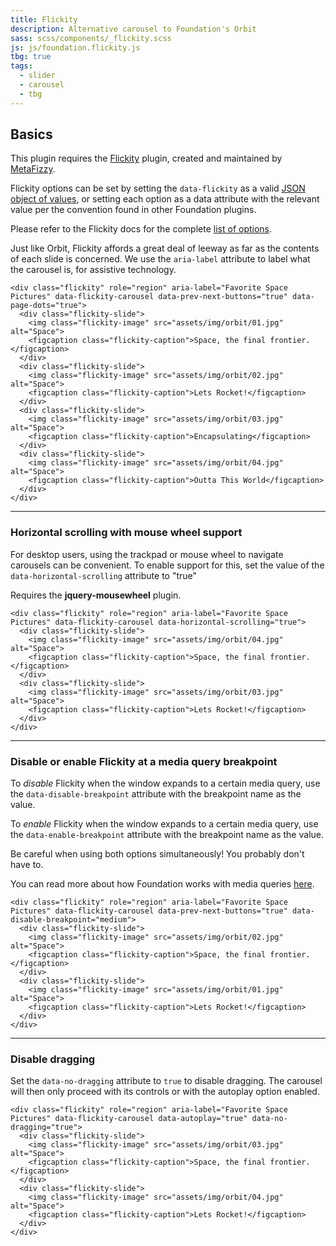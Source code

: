 ```yaml
---
title: Flickity
description: Alternative carousel to Foundation's Orbit
sass: scss/components/_flickity.scss
js: js/foundation.flickity.js
tbg: true
tags:
  - slider
  - carousel
  - tbg
---
```


## Basics

This plugin requires the [Flickity](http://flickity.metafizzy.co) plugin, created and maintained by [MetaFizzy](http://metafizzy.co).

Flickity options can be set by setting the `data-flickity` as a valid [JSON object of values](http://flickity.metafizzy.co/#initialize-with-html), or setting each option as a data attribute with the relevant value per the convention found in other Foundation plugins.

Please refer to the Flickity docs for the complete [list of options](http://flickity.metafizzy.co/options.html).

Just like Orbit, Flickity affords a great deal of leeway as far as the contents of each slide is concerned. We use the `aria-label` attribute to label what the carousel is, for assistive technology.

```html_example
<div class="flickity" role="region" aria-label="Favorite Space Pictures" data-flickity-carousel data-prev-next-buttons="true" data-page-dots="true">
  <div class="flickity-slide">
    <img class="flickity-image" src="assets/img/orbit/01.jpg" alt="Space">
    <figcaption class="flickity-caption">Space, the final frontier.</figcaption>
  </div>
  <div class="flickity-slide">
    <img class="flickity-image" src="assets/img/orbit/02.jpg" alt="Space">
    <figcaption class="flickity-caption">Lets Rocket!</figcaption>
  </div>
  <div class="flickity-slide">
    <img class="flickity-image" src="assets/img/orbit/03.jpg" alt="Space">
    <figcaption class="flickity-caption">Encapsulating</figcaption>
  </div>
  <div class="flickity-slide">
    <img class="flickity-image" src="assets/img/orbit/04.jpg" alt="Space">
    <figcaption class="flickity-caption">Outta This World</figcaption>
  </div>
</div>
```

---

### Horizontal scrolling with mouse wheel support

For desktop users, using the trackpad or mouse wheel to navigate carousels can be convenient. To enable support for this, set the value of the `data-horizontal-scrolling` attribute to "true"

Requires the **jquery-mousewheel** plugin.

```html_example
<div class="flickity" role="region" aria-label="Favorite Space Pictures" data-flickity-carousel data-horizontal-scrolling="true">
  <div class="flickity-slide">
    <img class="flickity-image" src="assets/img/orbit/04.jpg" alt="Space">
    <figcaption class="flickity-caption">Space, the final frontier.</figcaption>
  </div>
  <div class="flickity-slide">
    <img class="flickity-image" src="assets/img/orbit/03.jpg" alt="Space">
    <figcaption class="flickity-caption">Lets Rocket!</figcaption>
  </div>
</div>
```

---

### Disable or enable Flickity at a media query breakpoint

To _disable_ Flickity when the window expands to a certain media query, use the `data-disable-breakpoint` attribute with the breakpoint name as the value.

To _enable_ Flickity when the window expands to a certain media query, use the `data-enable-breakpoint` attribute with the breakpoint name as the value.

Be careful when using both options simultaneously! You probably don't have to.

You can read more about how Foundation works with media queries [here](/media-queries.html).

```html_example
<div class="flickity" role="region" aria-label="Favorite Space Pictures" data-flickity-carousel data-prev-next-buttons="true" data-disable-breakpoint="medium">
  <div class="flickity-slide">
    <img class="flickity-image" src="assets/img/orbit/02.jpg" alt="Space">
    <figcaption class="flickity-caption">Space, the final frontier.</figcaption>
  </div>
  <div class="flickity-slide">
    <img class="flickity-image" src="assets/img/orbit/01.jpg" alt="Space">
    <figcaption class="flickity-caption">Lets Rocket!</figcaption>
  </div>
</div>
```

---

### Disable dragging

Set the `data-no-dragging` attribute to `true` to disable dragging. The carousel will then only proceed with its controls or with the autoplay option enabled.

```html_example
<div class="flickity" role="region" aria-label="Favorite Space Pictures" data-flickity-carousel data-autoplay="true" data-no-dragging="true">
  <div class="flickity-slide">
    <img class="flickity-image" src="assets/img/orbit/03.jpg" alt="Space">
    <figcaption class="flickity-caption">Space, the final frontier.</figcaption>
  </div>
  <div class="flickity-slide">
    <img class="flickity-image" src="assets/img/orbit/04.jpg" alt="Space">
    <figcaption class="flickity-caption">Lets Rocket!</figcaption>
  </div>
</div>
```
